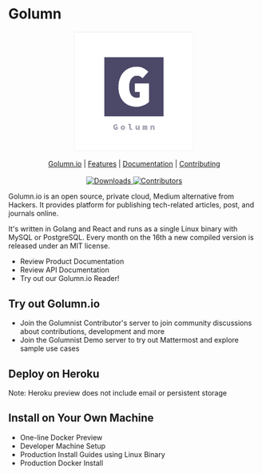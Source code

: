 # Golumn

<p align="center">
  <a href="">
    <img src="docs/golumn.png" width="240px" alt="Ghost" />
  </a>
</p>
<p align="center">
    <a href="">Golumn.io</a> |
    <a href="">Features</a> |
    <a href="">Documentation</a> |
    <a href="https://github.com/iqdf/Golumn/blob/master/.github/CONTRIBUTING.md">Contributing</a>
    <br /><br />
    <a href="">
        <img src="https://img.shields.io/badge/downloads-1-brightgreen" alt="Downloads" />
    </a>
    <a href="">
        <img src="https://img.shields.io/badge/contributors-1-brightgreen" alt="Contributors" />
    </a>
</p>

Golumn.io is an open source, private cloud, Medium alternative from Hackers. It provides platform for publishing tech-related articles, post, and journals online.

It's written in Golang and React and runs as a single Linux binary with MySQL or PostgreSQL. Every month on the 16th a new compiled version is released under an MIT license.

* Review Product Documentation
* Review API Documentation
* Try out our Golumn.io Reader!

## Try out Golumn.io
* Join the Golumnist Contributor's server to join community discussions about contributions, development and more
* Join the Golumnist Demo server to try out Mattermost and explore sample use cases

## Deploy on Heroku
Note: Heroku preview does not include email or persistent storage

## Install on Your Own Machine
* One-line Docker Preview
* Developer Machine Setup
* Production Install Guides using Linux Binary
* Production Docker Install
